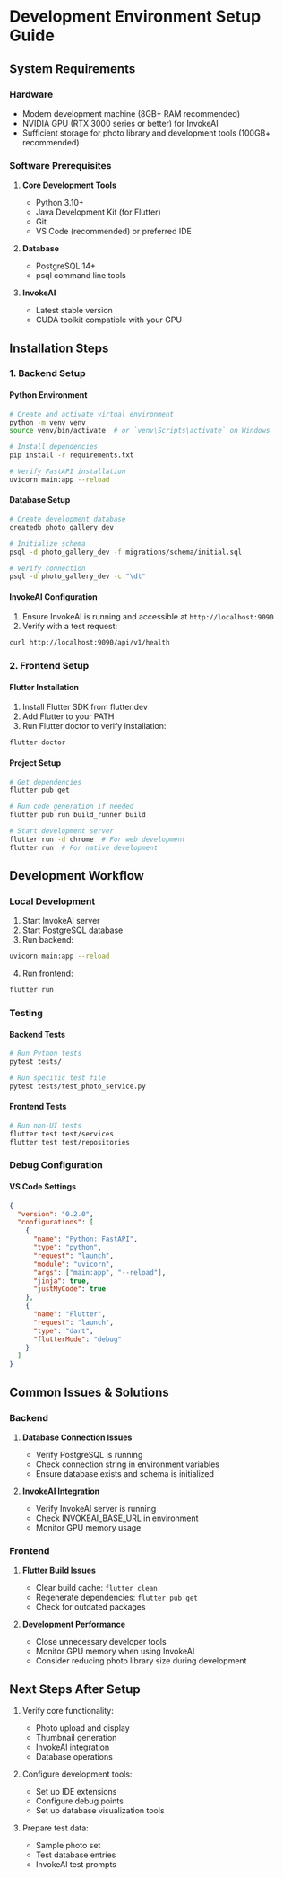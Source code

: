 # Development Environment Setup Guide

## System Requirements

### Hardware
- Modern development machine (8GB+ RAM recommended)
- NVIDIA GPU (RTX 3000 series or better) for InvokeAI
- Sufficient storage for photo library and development tools (100GB+ recommended)

### Software Prerequisites
1. **Core Development Tools**
   - Python 3.10+
   - Java Development Kit (for Flutter)
   - Git
   - VS Code (recommended) or preferred IDE

2. **Database**
   - PostgreSQL 14+
   - psql command line tools

3. **InvokeAI**
   - Latest stable version
   - CUDA toolkit compatible with your GPU

## Installation Steps

### 1. Backend Setup

#### Python Environment
```bash
# Create and activate virtual environment
python -m venv venv
source venv/bin/activate  # or `venv\Scripts\activate` on Windows

# Install dependencies
pip install -r requirements.txt

# Verify FastAPI installation
uvicorn main:app --reload
```

#### Database Setup
```bash
# Create development database
createdb photo_gallery_dev

# Initialize schema
psql -d photo_gallery_dev -f migrations/schema/initial.sql

# Verify connection
psql -d photo_gallery_dev -c "\dt"
```

#### InvokeAI Configuration
1. Ensure InvokeAI is running and accessible at `http://localhost:9090`
2. Verify with a test request:
```bash
curl http://localhost:9090/api/v1/health
```

### 2. Frontend Setup

#### Flutter Installation
1. Install Flutter SDK from flutter.dev
2. Add Flutter to your PATH
3. Run Flutter doctor to verify installation:
```bash
flutter doctor
```

#### Project Setup
```bash
# Get dependencies
flutter pub get

# Run code generation if needed
flutter pub run build_runner build

# Start development server
flutter run -d chrome  # For web development
flutter run  # For native development
```

## Development Workflow

### Local Development
1. Start InvokeAI server
2. Start PostgreSQL database
3. Run backend:
```bash
uvicorn main:app --reload
```
4. Run frontend:
```bash
flutter run
```

### Testing

#### Backend Tests
```bash
# Run Python tests
pytest tests/

# Run specific test file
pytest tests/test_photo_service.py
```

#### Frontend Tests
```bash
# Run non-UI tests
flutter test test/services
flutter test test/repositories
```

### Debug Configuration

#### VS Code Settings
```json
{
  "version": "0.2.0",
  "configurations": [
    {
      "name": "Python: FastAPI",
      "type": "python",
      "request": "launch",
      "module": "uvicorn",
      "args": ["main:app", "--reload"],
      "jinja": true,
      "justMyCode": true
    },
    {
      "name": "Flutter",
      "request": "launch",
      "type": "dart",
      "flutterMode": "debug"
    }
  ]
}
```

## Common Issues & Solutions

### Backend
1. **Database Connection Issues**
   - Verify PostgreSQL is running
   - Check connection string in environment variables
   - Ensure database exists and schema is initialized

2. **InvokeAI Integration**
   - Verify InvokeAI server is running
   - Check INVOKEAI_BASE_URL in environment
   - Monitor GPU memory usage

### Frontend
1. **Flutter Build Issues**
   - Clear build cache: `flutter clean`
   - Regenerate dependencies: `flutter pub get`
   - Check for outdated packages

2. **Development Performance**
   - Close unnecessary developer tools
   - Monitor GPU memory when using InvokeAI
   - Consider reducing photo library size during development

## Next Steps After Setup

1. Verify core functionality:
   - Photo upload and display
   - Thumbnail generation
   - InvokeAI integration
   - Database operations

2. Configure development tools:
   - Set up IDE extensions
   - Configure debug points
   - Set up database visualization tools

3. Prepare test data:
   - Sample photo set
   - Test database entries
   - InvokeAI test prompts